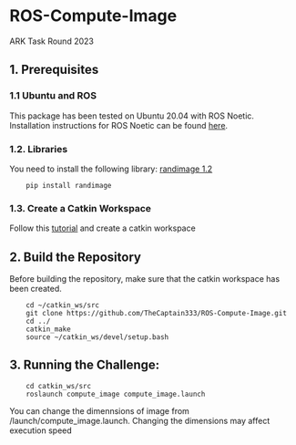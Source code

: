 # ROS-Compute-Image
ARK Task Round 2023
## 1. Prerequisites
### 1.1 **Ubuntu** and **ROS**
This package has been tested on Ubuntu 20.04 with ROS Noetic. Installation instructions for ROS Noetic can be found [here](http://wiki.ros.org/noetic/Installation).
### 1.2. **Libraries** 
You need to install the following library: [randimage 1.2](https://github.com/nareto/randimage)
```
    pip install randimage
```
### 1.3. **Create a Catkin Workspace** 
Follow this [tutorial](http://wiki.ros.org/catkin/Tutorials/create_a_workspace) and create a catkin workspace
## 2. Build the Repository
Before building the repository, make sure that the catkin workspace has been created.
```
    cd ~/catkin_ws/src
    git clone https://github.com/TheCaptain333/ROS-Compute-Image.git
    cd ../
    catkin_make
    source ~/catkin_ws/devel/setup.bash
```

## 3. Running the Challenge: 
```
    cd catkin_ws/src
    roslaunch compute_image compute_image.launch
```
You can change the dimennsions of image from /launch/compute_image.launch.
Changing the dimensions may affect execution speed
